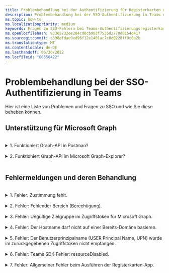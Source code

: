 ```yaml
---
title: Problembehandlung bei der Authentifizierung für Registerkarten mit SSO in Teams
description: Problembehandlung bei der SSO-Authentifizierung in Teams und deren Verwendung auf Registerkarten
ms.topic: how-to
ms.localizationpriority: medium
keywords: Fragen zu SSO-Fehlern bei Teams-Authentifizierungsregisterkarten Microsoft Azure Active Directory (Azure AD)
ms.openlocfilehash: 93365732ee284cd8cb903f7535d2770d0154d417
ms.sourcegitcommit: c398dfdae9ed96f12e1401ac7c8d0228ff9c0a2b
ms.translationtype: MT
ms.contentlocale: de-DE
ms.lasthandoff: 06/30/2022
ms.locfileid: "66558422"
---
```

# <a name="troubleshoot-sso-authentication-in-teams"></a>Problembehandlung bei der SSO-Authentifizierung in Teams

Hier ist eine Liste von Problemen und Fragen zu SSO und wie Sie diese beheben können.
<br>

## <a name="support-for-microsoft-graph"></a>Unterstützung für Microsoft Graph

<br>
<details>
<summary>1. Funktioniert Graph-API in Postman?</summary>
<br>
Sie können die Microsoft Graph Postman-Auflistung mit Microsoft Graph-APIs verwenden.

Weitere Informationen finden Sie unter [Verwenden von Postman mit einer Microsoft Graph-API](/graph/use-postman).
</details>
<br>
<details>
<summary>2. Funktioniert Graph-API im Microsoft Graph-Explorer?</summary>
<br>
Ja, Graph-API funktioniert im Microsoft Graph-Explorer.

Weitere Informationen finden Sie im [Graph-Explorer](https://developer.microsoft.com/graph/graph-explorer).

</details>
<br>

## <a name="error-messages-and-how-to-handle-them"></a>Fehlermeldungen und deren Behandlung

<br>
<details>
<summary>1. Fehler: Zustimmung fehlt.</summary>
<br>
Wenn Azure AD eine Anforderung für den Zugriff auf eine Microsoft Graph-Ressource erhält, wird überprüft, ob der Benutzer (oder Mandantenadministrator) seine Zustimmung für diese Ressource erteilt hat. Wenn keine Zustimmung des Benutzers oder Administrators vorhanden ist, sendet Azure AD eine Fehlermeldung an Ihren Webdienst.

Ihr Code muss dem Client (z. B. im Textkörper einer 403 Forbidden-Antwort) mitteilen, wie der Fehler behandelt werden soll:

- Wenn die Registerkarten-App Microsoft Graph-Bereiche benötigt, für die nur ein Administrator seine Zustimmung geben kann, sollte ihr Code einen Fehler generieren.
- Wenn die einzigen Bereiche, die benötigt werden, vom Benutzer zugewiesen werden können, sollte Ihr Code auf ein alternatives System zur Benutzerauthentifizierung zurückgreifen.

</details>
<br>
<details>
<summary>2. Fehler: Fehlender Bereich (Berechtigung).</summary>
<br>
Dieser Fehler wird nur während der Entwicklung angezeigt.

Um diesen Fehler zu behandeln, sollte Ihr serverseitiger Code eine 403 Forbidden-Antwort an den Client senden. Der Fehler sollte in der Konsole protokolliert oder in einem Protokoll aufgezeichnet werden.
</details>
<br>
<details>
<summary>3. Fehler: Ungültige Zielgruppe im Zugriffstoken für Microsoft Graph.</summary>
<br>
Der serverseitige Code sollte eine 403 Forbidden-Antwort an den Client senden, um dem Benutzer eine Nachricht anzuzeigen. Es wird empfohlen, den Fehler auch in der Konsole zu protokollieren oder in einem Protokoll aufzuzeichnen.
</details>
<br>
<details>
<summary>4. Fehler: Der Hostname darf nicht auf einer Bereits-Domäne basieren.</summary>
<br>
Sie können diesen Fehler in einem der beiden Szenarien erhalten:

1. Die benutzerdefinierte Domäne wird Azure AD nicht hinzugefügt. Um Azure AD eine benutzerdefinierte Domäne hinzuzufügen und zu registrieren, folgen [Sie dem Hinzufügen eines benutzerdefinierten Domänennamens zum Azure AD-Verfahren](/azure/active-directory/fundamentals/add-custom-domain) , und führen Sie dann die Schritte zum [erneuten Konfigurieren des Zugriffstokenbereichs](tab-sso-register-aad.md#configure-scope-for-access-token) aus.
1. Sie sind nicht mit Administratoranmeldeinformationen im Microsoft 365-Mandanten angemeldet. Melden Sie sich bei Microsoft 365 als Administrator an.

</details>
<br>
<details>
<summary>5. Fehler: Der Benutzerprinzipalname (USER Principal Name, UPN) wurde im zurückgegebenen Zugriffstoken nicht empfangen.</summary>
<br>
Sie können UPN als optionalen Anspruch in Azure AD hinzufügen.

Weitere Informationen finden Sie unter [Bereitstellen optionaler Ansprüche für Ihre App](/azure/active-directory/develop/active-directory-optional-claims) und [Zugriffstoken](/azure/active-directory/develop/access-tokens).
</details>
<br>
<details>
<summary>6. Fehler: Teams SDK-Fehler: resourceDisabled.</summary>
<br>
Um diesen Fehler zu vermeiden, stellen Sie sicher, dass der Anwendungs-ID-URI in der Azure AD-App-Registrierung und in Ihrem Teams-Client ordnungsgemäß konfiguriert ist.

Weitere Informationen zum Anwendungs-ID-URI finden Sie unter [So machen Sie eine API verfügbar](tab-sso-register-aad.md#to-expose-an-api).

</details>
<br>

<details>
<summary>7. Fehler: Allgemeiner Fehler beim Ausführen der Registerkarten-App.</summary>
<br>
Ein allgemeiner Fehler kann angezeigt werden, wenn eine oder mehrere der in Azure AD vorgenommenen App-Konfigurationen falsch sind. Um diesen Fehler zu beheben, überprüfen Sie, ob die in Ihrem Code und Teams-Manifest konfigurierten App-Details den Werten in Azure AD entsprechen.

Die folgende Abbildung zeigt ein Beispiel für die in Azure AD konfigurierten App-Details.

:::image type="content" source="../../../assets/images/authentication/teams-sso-tabs/azure-app-details.png" alt-text="App-Konfigurationswerte in Azure AD":::

Überprüfen Sie, ob die folgenden Werte zwischen Azure AD, clientseitigem Code und dem App-Manifest von Teams übereinstimmen:

- **App-ID**: Die App-ID, die Sie in Azure AD generiert haben, sollte im Code und in der Teams-Manifestdatei identisch sein. Überprüfen Sie, ob die App-ID im Teams-Manifest der **Anwendungs-ID (Client-ID)** in Azure AD entspricht.

- **Geheimer App-Schlüssel**: Der im Back-End Ihrer App konfigurierte App-Schlüssel sollte mit den **Clientanmeldeinformationen** in Azure AD übereinstimmen.
    Sie sollten auch überprüfen, ob der geheime Clientschlüssel abgelaufen ist.

- **Anwendungs-ID-URI**: Der App-ID-URI im Code und in der Manifestdatei der Teams-App sollte mit dem **Anwendungs-ID-URI** in Azure AD übereinstimmen.

- **App-Berechtigungen**: Überprüfen Sie, ob die berechtigungen, die Sie im Bereich definiert haben, ihren App-Anforderungen entsprechen. Wenn ja, überprüfen Sie, ob sie dem Benutzer im Zugriffstoken gewährt wurden.

- **Admin Zustimmung**: Wenn für einen Bereich eine Administratorzustimmung erforderlich ist, überprüfen Sie, ob die Zustimmung für den bestimmten Bereich dem Benutzer erteilt wurde.

Überprüfen Sie außerdem das Zugriffstoken, das an die Registerkarten-App gesendet wurde, um zu überprüfen, ob die folgenden Werte korrekt sind:

- **Zielgruppe (aud):** Überprüfen Sie, ob die App-ID im Token korrekt ist, wie in Azure AD angegeben.
- **Mandanten-ID(tid)**: Überprüfen Sie, ob der im Token erwähnte Mandant korrekt ist.
- **Benutzeridentität (preferred_username)**: Überprüfen Sie, ob die Benutzeridentität dem Benutzernamen in der Anforderung des Zugriffstokens für den Bereich entspricht, auf den der aktuelle Benutzer zugreifen möchte.
- **Bereiche (scp)**: Überprüfen Sie, ob der Bereich, für den das Zugriffstoken angefordert wird, korrekt und wie in Azure AD definiert ist.
- **Azure AD Version 1.0 oder 2.0 (ver)**: Überprüfen Sie, ob die Azure AD-Version korrekt ist.

Sie können [JWT](https://jwt.ms) für die Überprüfung des Tokens verwenden.

</details>
